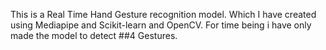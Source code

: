 This is a Real Time Hand Gesture recognition model.
Which I have created using Mediapipe and Scikit-learn and OpenCV.
For time being i have only made the model to detect ##4 Gestures.
